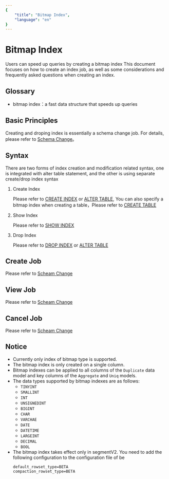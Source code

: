 ```yaml
---
{
    "title": "Bitmap Index",
    "language": "en"
}
---
```


<!-- 
Licensed to the Apache Software Foundation (ASF) under one
or more contributor license agreements.  See the NOTICE file
distributed with this work for additional information
regarding copyright ownership.  The ASF licenses this file
to you under the Apache License, Version 2.0 (the
"License"); you may not use this file except in compliance
with the License.  You may obtain a copy of the License at

  http://www.apache.org/licenses/LICENSE-2.0

Unless required by applicable law or agreed to in writing,
software distributed under the License is distributed on an
"AS IS" BASIS, WITHOUT WARRANTIES OR CONDITIONS OF ANY
KIND, either express or implied.  See the License for the
specific language governing permissions and limitations
under the License.
-->

# Bitmap Index
Users can speed up queries by creating a bitmap index
This document focuses on how to create an index job, as well as some considerations and frequently asked questions when creating an index.

## Glossary
* bitmap index：a fast data structure that speeds up queries

## Basic Principles
Creating and droping index is essentially a schema change job. For details, please refer to
[Schema Change](alter-table-schema-change_EN.html)。

## Syntax
There are two forms of index creation and modification related syntax, one is integrated with alter table statement, and the other is using separate
create/drop index syntax
1. Create Index

    Please refer to [CREATE INDEX](../../sql-reference/sql-statements/Data%20Definition/CREATE%20INDEX_EN.html) 
    or [ALTER TABLE](../../sql-reference/sql-statements/Data%20Definition/ALTER%20TABLE_EN.html),
    You can also specify a bitmap index when creating a table，Please refer to [CREATE TABLE](../../sql-reference/sql-statements/Data%20Definition/CREATE%20TABLE_EN.html)

2. Show Index

    Please refer to [SHOW INDEX](../../sql-reference/sql-statements/Administration/SHOW%20INDEX_EN.html)

3. Drop Index

    Please refer to [DROP INDEX](../../sql-reference/sql-statements/Data%20Definition/DROP%20INDEX_EN.html) or [ALTER TABLE](../../sql-reference/sql-statements/Data%20Definition/ALTER%20TABLE_EN.html)

## Create Job
Please refer to [Scheam Change](alter-table-schema-change_EN.html)
## View Job
Please refer to [Scheam Change](alter-table-schema-change_EN.html)

## Cancel Job
Please refer to [Scheam Change](alter-table-schema-change_EN.html)

## Notice
* Currently only index of bitmap type is supported.
* The bitmap index is only created on a single column.
* Bitmap indexes can be applied to all columns of the `Duplicate` data model and key columns of the `Aggregate` and `Uniq` models.
* The data types supported by bitmap indexes are as follows:
    * `TINYINT`
    * `SMALLINT`
    * `INT`
    * `UNSIGNEDINT`
    * `BIGINT`
    * `CHAR`
    * `VARCHAE`
    * `DATE`
    * `DATETIME`
    * `LARGEINT`
    * `DECIMAL`
    * `BOOL`
* The bitmap index takes effect only in segmentV2. You need to add the following configuration to the configuration file of be
    ```
    default_rowset_type=BETA
    compaction_rowset_type=BETA
    ``` 
